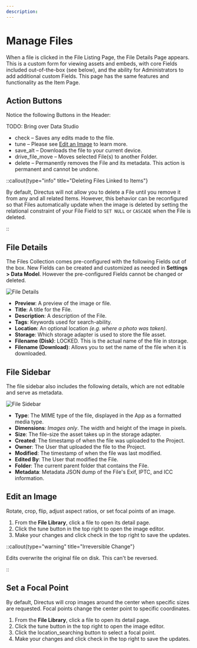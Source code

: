```yaml
---
description:
---
```


# Manage Files

When a file is clicked in the File Listing Page, the File Details Page appears. This is a custom form for viewing assets
and embeds, with core Fields included out-of-the-box (see below), and the ability for Administrators to add additional
custom Fields. This page has the same features and functionality as the
Item Page.

<!-- TODO: ![Files](https://cdn.directus.io/docs/v9/app-guide/file-library/file-library-20220305A/files-20220305A.webp) -->

## Action Buttons

Notice the following Buttons in the Header:

TODO: Bring over Data Studio

- <span mi btn >check</span> – Saves any edits made to the file.
- <span mi btn sec>tune</span> – Please see [Edit an Image](#edit-an-image) to learn more.
- <span mi btn sec>save_alt</span> – Downloads the file to your current device.
- <span mi btn sec>drive_file_move</span> – Moves selected File(s) to another Folder.
- <span mi btn dngr>delete</span> – Permanently removes the File and its metadata. This action is permanent and cannot
  be undone.

::callout{type="info" title="Deleting Files Linked to Items"}

By default, Directus will not allow you to delete a File until you remove it from any and all related Items. However,
this behavior can be reconfigured so that Files automatically update when the image is deleted by setting the relational
constraint of your File Field to `SET NULL` or `CASCADE` when the File is deleted.

::

## File Details

The Files Collection comes pre-configured with the following Fields out of the box. New Fields can be created and
customized as needed in **Settings > Data Model**. However the pre-configured Fields cannot be changed or deleted.

![File Details](https://cdn.directus.io/docs/v9/app-guide/file-library/file-library-20220305A/file-details-20220305A.webp)

- **Preview**: A preview of the image or file.
- **Title**: A title for the File.
- **Description**: A description of the File.
- **Tags**: Keywords used for search-ability.
- **Location**: An optional location _(e.g. where a photo was taken)_.
- **Storage**: Which storage adapter is used to store the file asset.
- **Filename (Disk)**: LOCKED. This is the actual name of the file in storage.
- **Filename (Download)**: Allows you to set the name of the file when it is downloaded.

## File Sidebar

The file sidebar also includes the following details, which are not editable and serve as metadata.

![File Sidebar](https://cdn.directus.io/docs/v9/app-guide/file-library/file-library-20220305A/file-sidebar-20220305A.webp)

- **Type**: The MIME type of the file, displayed in the App as a formatted media type.
- **Dimensions**: _Images only_. The width and height of the image in pixels.
- **Size**: The file-size the asset takes up in the storage adapter.
- **Created**: The timestamp of when the file was uploaded to the Project.
- **Owner**: The User that uploaded the file to the Project.
- **Modified**: The timestamp of when the file was last modified.
- **Edited By**: The User that modified the File.
- **Folder**: The current parent folder that contains the File.
- **Metadata**: Metadata JSON dump of the File's Exif, IPTC, and ICC information.

## Edit an Image

Rotate, crop, flip, adjust aspect ratios, or set focal points of an image.

1. From the **File Library**, click a file to open its detail page.
2. Click the <span mi btn sec>tune</span> button in the top right to open the image editor.
3. Make your changes and click <span mi btn>check</span> in the top right to save the updates.

::callout{type="warning" title="Irreversible Change"}

Edits overwrite the original file on disk. This can't be reversed.

::

## Set a Focal Point

By default, Directus will crop images around the center when specific sizes are requested. Focal points change the
center point to specific coordinates.

1. From the **File Library**, click a file to open its detail page.
2. Click the <span mi btn sec>tune</span> button in the top right to open the image editor.
3. Click the <span mi btn sec>location_searching</span> button to select a focal point.
4. Make your changes and click <span mi btn>check</span> in the top right to save the updates.
